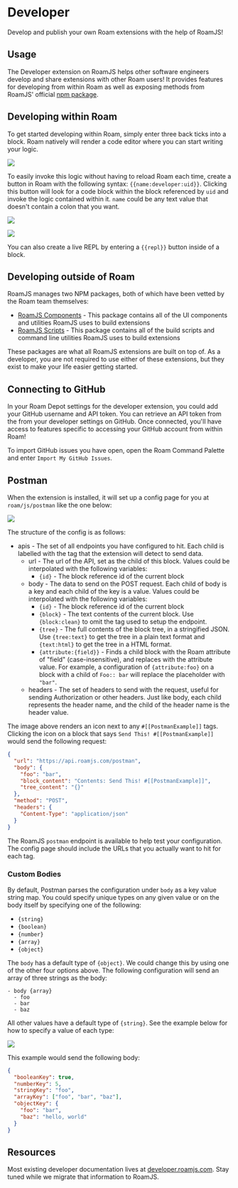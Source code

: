 # Developer

Develop and publish your own Roam extensions with the help of RoamJS!

## Usage

The Developer extension on RoamJS helps other software engineers develop and share extensions with other Roam users! It provides features for developing from within Roam as well as exposing methods from RoamJS' official [npm package](https://npmjs.com/roamjs-components).

## Developing within Roam

To get started developing within Roam, simply enter three back ticks into a block. Roam natively will render a code editor where you can start writing your logic.

![](https://firebasestorage.googleapis.com/v0/b/firescript-577a2.appspot.com/o/imgs%2Fapp%2Froamjs%2FcpGj9vg1c2.00.17%20PM.png?alt=media&token=ced7a892-2ec5-419f-9d2b-93b07911b242)

To easily invoke this logic without having to reload Roam each time, create a button in Roam with the following syntax: `{{name:developer:uid}}`. Clicking this button will look for a code block within the block referenced by `uid` and invoke the logic contained within it. `name` could be any text value that doesn't contain a colon that you want.

![](https://firebasestorage.googleapis.com/v0/b/firescript-577a2.appspot.com/o/imgs%2Fapp%2Froamjs%2FdFr9G-GW1f.00.59%20PM.png?alt=media&token=b7515150-a650-40d2-b608-1ee88b32d849)

![](https://firebasestorage.googleapis.com/v0/b/firescript-577a2.appspot.com/o/imgs%2Fapp%2Froamjs%2FPjrj8kZex0.01.09%20PM.png?alt=media&token=a00101b0-0d22-48bc-bc6f-6dc1b2b3bb2f)

You can also create a live REPL by entering a `{{repl}}` button inside of a block.

## Developing outside of Roam

RoamJS manages two NPM packages, both of which have been vetted by the Roam team themselves:

- [RoamJS Components](https://roamjs.com/extensions/developer/roamjs_components) - This package contains all of the UI components and utilities RoamJS uses to build extensions
- [RoamJS Scripts](https://roamjs.com/extensions/developer/roamjs_scripts) - This package contains all of the build scripts and command line utilities RoamJS uses to build extensions

These packages are what all RoamJS extensions are built on top of. As a developer, you are not required to use either of these extensions, but they exist to make your life easier getting started.

## Connecting to GitHub

In your Roam Depot settings for the developer extension, you could add your GitHub username and API token. You can retrieve an API token from the from your developer settings on GitHub. Once connected, you'll have access to features specific to accessing your GitHub account from within Roam!

To import GitHub issues you have open, open the Roam Command Palette and enter `Import My GitHub Issues`.

## Postman

When the extension is installed, it will set up a config page for you at `roam/js/postman` like the one below:

![](https://firebasestorage.googleapis.com/v0/b/firescript-577a2.appspot.com/o/imgs%2Fapp%2Froamjs%2Fi6KNstFsKI.png)

The structure of the config is as follows:

- apis - The set of all endpoints you have configured to hit. Each child is labelled with the tag that the extension will detect to send data.
  - url - The url of the API, set as the child of this block. Values could be interpolated with the following variables:
    - `{id}` - The block reference id of the current block
  - body - The data to send on the POST request. Each child of body is a key and each child of the key is a value. Values could be interpolated with the following variables:
    - `{id}` - The block reference id of the current block
    - `{block}` - The text contents of the current block. Use `{block:clean}` to omit the tag used to setup the endpoint.
    - `{tree}` - The full contents of the block tree, in a stringified JSON. Use `{tree:text}` to get the tree in a plain text format and `{text:html}` to get the tree in a HTML format.
    - `{attribute:{field}}` - Finds a child block with the Roam attribute of "field" (case-insensitive), and replaces with the attribute value. For example, a configuration of `{attribute:foo}` on a block with a child of `Foo:: bar` will replace the placeholder with `"bar"`.
  - headers - The set of headers to send with the request, useful for sending Authorization or other headers. Just like body, each child represents the header name, and the child of the header name is the header value.

The image above renders an icon next to any `#[[PostmanExample]]` tags. Clicking the icon on a block that says `Send This! #[[PostmanExample]]` would send the following request:

```json
{
  "url": "https://api.roamjs.com/postman",
  "body": {
    "foo": "bar",
    "block_content": "Contents: Send This! #[[PostmanExample]]",
    "tree_content": "{}"
  },
  "method": "POST",
  "headers": {
    "Content-Type": "application/json"
  }
}
```

The RoamJS `postman` endpoint is available to help test your configuration. The config page should include the URLs that you actually want to hit for each tag.

### Custom Bodies

By default, Postman parses the configuration under `body` as a key value string map. You could specify unique types on any given value or on the body itself by specifying one of the following:

- `{string}`
- `{boolean}`
- `{number}`
- `{array}`
- `{object}`

The `body` has a default type of `{object}`. We could change this by using one of the other four options above. The following configuration will send an array of three strings as the body:

```
- body {array}
  - foo
  - bar
  - baz
```

All other values have a default type of `{string}`. See the example below for how to specify a value of each type:

![](https://firebasestorage.googleapis.com/v0/b/firescript-577a2.appspot.com/o/imgs%2Fapp%2Froamjs%2Fgr_otEhBA5.png)

This example would send the following body:

```json
{
  "booleanKey": true,
  "numberKey": 5,
  "stringKey": "foo",
  "arrayKey": ["foo", "bar", "baz"],
  "objectKey": {
    "foo": "bar",
    "baz": "hello, world"
  }
}
```

## Resources

Most existing developer documentation lives at [developer.roamjs.com](https://developer.roamjs.com). Stay tuned while we migrate that information to RoamJS.
